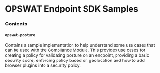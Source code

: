 # OPSWAT Endpoint SDK Samples


### Contents

#### `opswat-posture`
Contains a sample implementation to help understand some use cases that can be used with the Compliance Module.  This provides use cases for creating a policy for validating posture on an endpoint, providing a basic security score, enforcing policy based on geolocation and how to add browser plugins into a security policy.